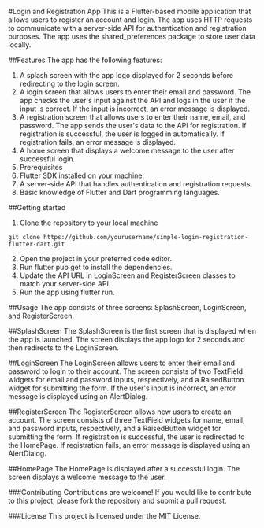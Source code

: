 #Login and Registration App
This is a Flutter-based mobile application that allows users to register an account and login. The app uses HTTP requests to communicate with a server-side API for authentication and registration purposes. The app uses the shared_preferences package to store user data locally.

##Features
The app has the following features:

1. A splash screen with the app logo displayed for 2 seconds before redirecting to the login screen.
2. A login screen that allows users to enter their email and password. The app checks the user's input against the API and logs in the user if the input is correct. If the input is incorrect, an error message is displayed.
3. A registration screen that allows users to enter their name, email, and password. The app sends the user's data to the API for registration. If registration is successful, the user is logged in automatically. If registration fails, an error message is displayed.
4. A home screen that displays a welcome message to the user after successful login.
5. Prerequisites
6. Flutter SDK installed on your machine.
7. A server-side API that handles authentication and registration requests.
8. Basic knowledge of Flutter and Dart programming languages.

##Getting started
1. Clone the repository to your local machine

`git clone https://github.com/yourusername/simple-login-registration-flutter-dart.git`

2. Open the project in your preferred code editor.
3. Run flutter pub get to install the dependencies.
4. Update the API URL in LoginScreen and RegisterScreen classes to match your server-side API.
5. Run the app using flutter run.

##Usage
The app consists of three screens: SplashScreen, LoginScreen, and RegisterScreen.

##SplashScreen
The SplashScreen is the first screen that is displayed when the app is launched. The screen displays the app logo for 2 seconds and then redirects to the LoginScreen.

##LoginScreen
The LoginScreen allows users to enter their email and password to login to their account. The screen consists of two TextField widgets for email and password inputs, respectively, and a RaisedButton widget for submitting the form. If the user's input is incorrect, an error message is displayed using an AlertDialog.

##RegisterScreen
The RegisterScreen allows new users to create an account. The screen consists of three TextField widgets for name, email, and password inputs, respectively, and a RaisedButton widget for submitting the form. If registration is successful, the user is redirected to the HomePage. If registration fails, an error message is displayed using an AlertDialog.

##HomePage
The HomePage is displayed after a successful login. The screen displays a welcome message to the user.

###Contributing
Contributions are welcome! If you would like to contribute to this project, please fork the repository and submit a pull request.

###License
This project is licensed under the MIT License.